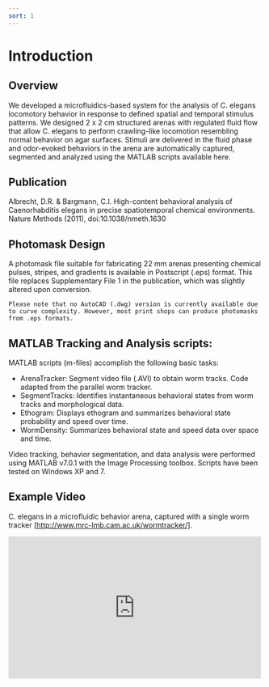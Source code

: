 ```yaml
---
sort: 1 
---
```


# Introduction
## Overview
We developed a microfluidics-based system for the analysis of C. elegans locomotory behavior in response to defined spatial and temporal stimulus patterns. We designed 2 x 2 cm structured arenas with regulated fluid flow that allow C. elegans to perform crawling-like locomotion resembling normal behavior on agar surfaces. Stimuli are delivered in the fluid phase and odor-evoked behaviors in the arena are automatically captured, segmented and analyzed using the MATLAB scripts available here. 

## Publication
Albrecht, D.R. & Bargmann, C.I. High-content behavioral analysis of Caenorhabditis elegans in precise spatiotemporal chemical environments. Nature Methods (2011), doi:10.1038/nmeth.1630

## Photomask Design
A photomask file suitable for fabricating 22 mm arenas presenting chemical pulses, stripes, and gradients is available in Postscript (.eps) format. This file replaces Supplementary File 1 in the publication, which was slightly altered upon conversion. 

```caution
Please note that no AutoCAD (.dwg) version is currently available due to curve complexity. However, most print shops can produce photomasks from .eps formats. 
```

## MATLAB Tracking and Analysis scripts:
MATLAB scripts (m-files) accomplish the following basic tasks:

 * ArenaTracker: Segment video file (.AVI) to obtain worm tracks. Code adapted from the parallel worm tracker.
 * SegmentTracks: Identifies instantaneous behavioral states from worm tracks and morphological data.
 * Ethogram: Displays ethogram and summarizes behavioral state probability and speed over time.
 * WormDensity: Summarizes behavioral state and speed data over space and time.

Video tracking, behavior segmentation, and data analysis were performed using MATLAB v7.0.1 with the Image Processing toolbox. Scripts have been tested on Windows XP and 7. 

## Example Video 
C. elegans in a microfluidic behavior arena, captured with a single worm tracker [http://www.mrc-lmb.cam.ac.uk/wormtracker/].

<div class="embed-container">
  <iframe
      src="https://player.vimeo.com/video/21194888/"
      width="500"
      height="281"
      frameborder="0"
      webkitallowfullscreen
      mozallowfullscreen
      allowfullscreen>
  </iframe>
</div>

